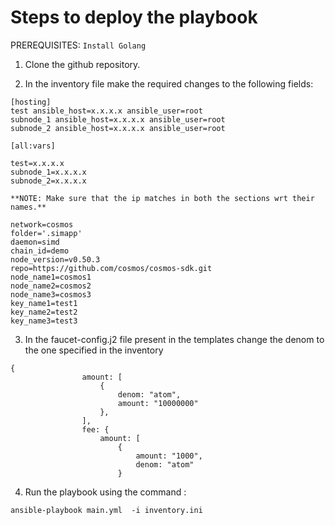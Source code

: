 # Steps to deploy the playbook

PREREQUISITES:
    ```
    Install Golang 
    ```
1. Clone the github repository.


2. In the inventory file make the required changes to the following fields:
```
[hosting]
test ansible_host=x.x.x.x ansible_user=root
subnode_1 ansible_host=x.x.x.x ansible_user=root
subnode_2 ansible_host=x.x.x.x ansible_user=root

[all:vars]

test=x.x.x.x
subnode_1=x.x.x.x
subnode_2=x.x.x.x

**NOTE: Make sure that the ip matches in both the sections wrt their names.**

```
```
network=cosmos
folder='.simapp'
daemon=simd
chain_id=demo
node_version=v0.50.3
repo=https://github.com/cosmos/cosmos-sdk.git
node_name1=cosmos1
node_name2=cosmos2
node_name3=cosmos3
key_name1=test1
key_name2=test2
key_name3=test3
```
3. In the faucet-config.j2 file present in the templates change the denom to the one specified in the inventory
```
{
                amount: [
                    {
                        denom: "atom",
                        amount: "10000000"
                    },
                ],
                fee: {
                    amount: [
                        {
                            amount: "1000",
                            denom: "atom"
                        }

```


4. Run the playbook using the command :
```
ansible-playbook main.yml  -i inventory.ini
```

